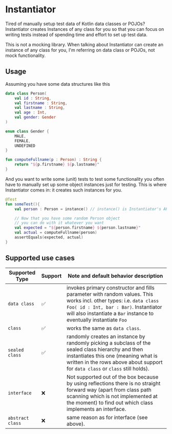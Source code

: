 # Instantiator
Tired of manually setup test data of Kotlin data classes or POJOs? Instantiator creates Instances of any class for you so that you can focus on writing tests instead of spending time and effort to set up test data.

This is not a mocking library. 
When talking about Instantiator can create an instance of any class for you, I'm referring on data class or POJOs, not mock functionality.


## Usage
Assuming you have some data structures like this

```kotlin
data class Person(
    val id : String,
    val firstname : String, 
    val lastname : String, 
    val age : Int,
    val gender: Gender
)

enum class Gender {
    MALE, 
    FEMALE, 
    UNDEFINED
}

fun computeFullname(p : Person) : String {
    return "${p.firstname} ${p.lastname}"
}
```

And you want to write some (unit) tests to test some functionality you often have to manually set up some object instances just for testing. 
This is where Instantiator comes in: it creates such instances for you.

```kotlin
@Test
fun someTest(){
    val person : Person = instance() // instance() is Instantiator's API. It creates a new instance of Person with random values. 

    // Now that you have some random Person object 
    // you can do with it whatever you want
    val expected = "${person.firstname} ${person.lastname}"
    val actual = computeFullname(person)
    assertEquals(expected, actual)
}
```


## Supported use cases
Supported Type | Support | Note and default behavior description
--- | --- | ---
`data class` | ✅️ | invokes primary constructor and fills parameter with random values. This works incl. other types: i.e. `data class Foo( id : Int, bar : Bar)`. Instantiator will also instantiate a `Bar` instance to eventually instantiate `Foo`
`class` | ✅️ | works the same as `data class`.
`sealed class` | ✅ | randomly creates an instance by randomly picking a subclass of the sealed class hierarchy and then instantiates this one (meaning what is written in the rows above about support for `data class` or `class` still holds).
`interface` | ❌️ | Not supported out of the box because by using reflections there is no straight forward way (apart from class path scanning which is not implemented at the moment) to find out which class implements an interface.
`abstract class`| ❌️ | same reason as for interface (see above).




